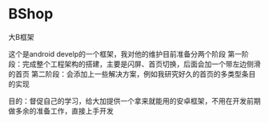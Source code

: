 # BShop
大B框架

这个是android develp的一个框架，我对他的维护目前准备分两个阶段
第一阶段：完成整个工程架构的搭建，主要是闪屏、首页切换，后面会加一个带左边侧滑的首页
第二阶段：会添加上一些解决方案，例如我研究好久的首页的多类型条目的实现

目的：督促自己的学习，给大加提供一个拿来就能用的安卓框架，不用在开发前期做多余的准备工作，直接上手开发
